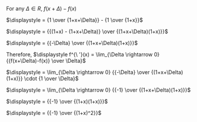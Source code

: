 For any $\Delta \in R$,
$\displaystyle f(x+\Delta)-f(x)$

$\displaystyle = {1 \over {1+x+\Delta}} -  {1 \over {1+x}}$

$\displaystyle = {{(1+x) - (1+x+\Delta)} \over {(1+x+\Delta)(1+x)}}$

$\displaystyle = {{-\Delta} \over {(1+x+\Delta)(1+x)}}$

Therefore,
$\displaystyle f^{\ '}(x) = \lim_{\Delta \rightarrow 0} {{f(x+\Delta)-f(x)} \over \Delta}$

$\displaystyle = \lim_{\Delta \rightarrow 0} {{-\Delta} \over {(1+x+\Delta)(1+x)}} \cdot {1 \over \Delta}$

$\displaystyle = \lim_{\Delta \rightarrow 0} {{-1} \over {(1+x+\Delta)(1+x)}}$

$\displaystyle = {{-1} \over {(1+x)(1+x)}}$

$\displaystyle = {{-1} \over {(1+x)^2}}$

